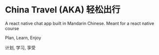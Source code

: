 # China Travel (AKA) 轻松出行

A react native chat app built in Mandarin Chinese. Meant for a react native course

Plan, Learn, Enjoy

计划, 学习, 享受
